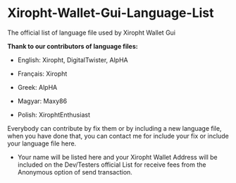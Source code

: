 # Xiropht-Wallet-Gui-Language-List
The official list of language file used by Xiropht Wallet Gui

**Thank to our contributors of language files:**

- English: Xiropht, DigitalTwister, AlpHA

- Français: Xiropht

- Greek: AlpHA

- Magyar: Maxy86

- Polish: XirophtEnthusiast

Everybody can contribute by fix them or by including a new language file, when you have done that, you can contact me for include your fix or include your language file here. 

- Your name will be listed here and your Xiropht Wallet Address will be included on the Dev/Testers official List for receive fees from the Anonymous option of send transaction.

